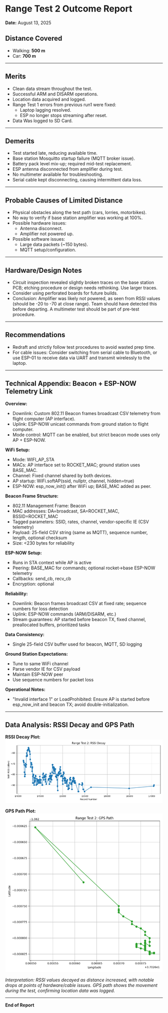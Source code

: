 # Range Test 2 Outcome Report

**Date:** August 13, 2025

## Distance Covered
- Walking: **500 m**
- Car: **700 m**

---

## Merits
- Clean data stream throughout the test.
- Successful ARM and DISARM operations.
- Location data acquired and logged.
- Range Test 1 errors from previous run1 were fixed:
  - Laptop lagging resolved.
  - ESP no longer stops streaming after reset.
- Data Was logged to SD Card. 

---

## Demerits
- Test started late, reducing available time.
- Base station Mosquitto startup failure (MQTT broker issue).
- Battery pack level mix-up; required mid-test replacement.
- ESP antenna disconnected from amplifier during test.
- No multimeter available for troubleshooting.
- Serial cable kept disconnecting, causing intermittent data loss.

---

## Probable Causes of Limited Distance
- Physical obstacles along the test path (cars, lorries, motorbikes).
- No way to verify if base station amplifier was working at 100%.
- Possible hardware issues:
  - Antenna disconnect.
  - Amplifier not powered up.
- Possible software issues:
  - Large data packets (~150 bytes).
  - MQTT setup/configuration.

---

## Hardware/Design Notes
- Circuit inspection revealed slightly broken traces on the base station PCB; etching procedure or design needs rethinking. Use larger traces.
- Consider using perforated boards for future builds.
- Conclusion: Amplifier was likely not powered, as seen from RSSI values (should be -20 to -70 at close range). Team should have detected this before departing. A multimeter test should be part of pre-test procedure.

---

## Recommendations
- Redraft and strictly follow test procedures to avoid wasted prep time.
- For cable issues: Consider switching from serial cable to Bluetooth, or use ESP-01 to receive data via UART and transmit wirelessly to the laptop.

---

## Technical Appendix: Beacon + ESP-NOW Telemetry Link

**Overview:**
- Downlink: Custom 802.11 Beacon frames broadcast CSV telemetry from flight computer (AP interface).
- Uplink: ESP-NOW unicast commands from ground station to flight computer.
- Mode control: MQTT can be enabled, but strict beacon mode uses only AP + ESP-NOW.

**WiFi Setup:**
- Mode: WIFI_AP_STA
- MACs: AP interface set to ROCKET_MAC; ground station uses BASE_MAC.
- Channel: Fixed channel shared by both devices.
- AP startup: WiFi.softAP(ssid, nullptr, channel, hidden=true)
- ESP-NOW: esp_now_init() after WiFi up; BASE_MAC added as peer.

**Beacon Frame Structure:**
- 802.11 Management Frame: Beacon
- MAC addresses: DA=broadcast, SA=ROCKET_MAC, BSSID=ROCKET_MAC
- Tagged parameters: SSID, rates, channel, vendor-specific IE (CSV telemetry)
- Payload: 25-field CSV string (same as MQTT), sequence number, length, optional checksum
- Size: <230 bytes for reliability

**ESP-NOW Setup:**
- Runs in STA context while AP is active
- Peering: BASE_MAC for commands; optional rocket→base ESP-NOW telemetry
- Callbacks: send_cb, recv_cb
- Encryption: optional

**Reliability:**
- Downlink: Beacon frames broadcast CSV at fixed rate; sequence numbers for loss detection
- Uplink: ESP-NOW commands (ARM/DISARM, etc.)
- Stream guarantees: AP started before beacon TX, fixed channel, preallocated buffers, prioritized tasks

**Data Consistency:**
- Single 25-field CSV buffer used for beacon, MQTT, SD logging

**Ground Station Expectations:**
- Tune to same WiFi channel
- Parse vendor IE for CSV payload
- Maintain ESP-NOW peer
- Use sequence numbers for packet loss

**Operational Notes:**
- "Invalid interface 1" or LoadProhibited: Ensure AP is started before esp_now_init and beacon TX; avoid double-initialization.

---

## Data Analysis: RSSI Decay and GPS Path

**RSSI Decay Plot:**
![RSSI Decay](Range_Test_2_RSSI.png)

**GPS Path Plot:**
![GPS Path](Range_Test_2_GPS.png)

*Interpretation: RSSI values decayed as distance increased, with notable drops at points of hardware/cable issues. GPS path shows the movement during the test, confirming location data was logged.*

---

**End of Report**
